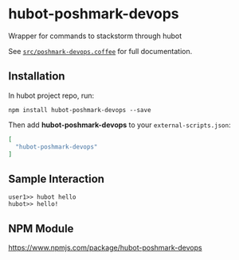 # hubot-poshmark-devops

Wrapper for commands to stackstorm through hubot

See [`src/poshmark-devops.coffee`](src/poshmark-devops.coffee) for full documentation.

## Installation

In hubot project repo, run:

`npm install hubot-poshmark-devops --save`

Then add **hubot-poshmark-devops** to your `external-scripts.json`:

```json
[
  "hubot-poshmark-devops"
]
```

## Sample Interaction

```
user1>> hubot hello
hubot>> hello!
```

## NPM Module

https://www.npmjs.com/package/hubot-poshmark-devops
